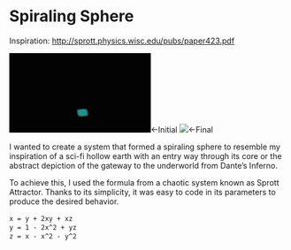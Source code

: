 # Spiraling Sphere

Inspiration: http://sprott.physics.wisc.edu/pubs/paper423.pdf

![](.ignore/intial.gif)<-Initial
![](.ignore/final.gif)<-Final

I wanted to create a system that formed a spiraling sphere to resemble my inspiration of a sci-fi hollow earth with an entry way through its core or the abstract depiction of the gateway to the underworld from Dante’s Inferno.

To achieve this, I used the formula from a chaotic system known as Sprott Attractor.
Thanks to its simplicity, it was easy to code in its parameters to produce the desired behavior.
```
x = y + 2xy + xz
y = 1 - 2x^2 + yz
z = x - x^2 - y^2
```
